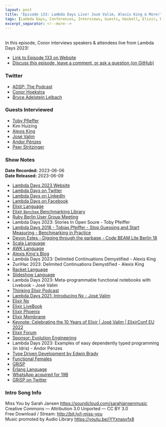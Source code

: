 ```yaml
---
layout: post
title: "Episode 133: Lambda Days Live! José Valim, Alexis King & More!"
tags: [Lambda Days, Conferences, Interviews, Guests, Haskell, Elixir, Ruby, AWK, Scala, Racket, Erlang, Functional Programming]
excerpt_separator: <!--more-->
---
```


<div id="buzzsprout-player-13007287"></div><script src="https://www.buzzsprout.com/1501960/13007287-episode-133-lambda-days-live-jose-valim-alexis-king-more.js?container_id=buzzsprout-player-13007287&player=small" type="text/javascript" charset="utf-8"></script>

<br>In this episode, Conor interviews speakers & attendees live from Lambda Days 2023!
<!--more-->

* [Link to Episode 133 on Website](https://adspthepodcast.com/2023/06/09/Episode-133.html)
* [Discuss this episode, leave a comment, or ask a question (on GitHub)](https://github.com/codereport/adsp2/discussions/24)

### Twitter
 
* [ADSP: The Podcast](https://twitter.com/adspthepodcast)
* [Conor Hoekstra](https://twitter.com/code_report)
* [Bryce Adelstein Lelbach](https://twitter.com/blelbach)

### Guests Interviewed

* [Toby Pfieffer](https://twitter.com/PragTob)
* Kim Huizing
* [Alexis King](https://twitter.com/lexi_lambda)
* [José Valim](https://twitter.com/josevalim)
* [Andor Pénzes](https://twitter.com/sverien)
* [Peer Stritzinger](https://twitter.com/peerstr)

### Show Notes
 
**Date Recorded:** 2023-06-06 <br>
**Date Released:** 2023-06-09

* [Lambda Days 2023 Website](https://www.lambdadays.org/lambdadays2023)
* [Lambda Days on Twitter](https://twitter.com/LambdaDays)
* [Lambda Days on LinkedIn](https://www.linkedin.com/company/lambda-days/)
* [Lambda Days on Facebook](https://www.facebook.com/lambdadays/)
* [Elixir Language](https://elixir-lang.org/)
* [Elixir `Benchee` Benchmarking Library](https://github.com/bencheeorg/benchee)
* [Ruby Berlin User Group Meeting](https://www.rug-b.de/)
* Lambda Days 2023: Stories In Open Soure - Toby Pfeiffer
* [Lambda Days 2018 - Tobias Pfeiffer - Stop Guessing and Start Measuring - Benchmarking in Practice](https://www.youtube.com/watch?v=KSrImdsfjL4)
* [Devon Estes - Digging through the garbage - Code BEAM Lite Berlin 18](https://www.youtube.com/watch?v=aqLujfzvUgM)
* [Scala Language](https://www.scala-lang.org/)
* [AWK Language](https://en.wikipedia.org/wiki/AWK)
* [Alexis King's Blog](https://lexi-lambda.github.io/)
* Lambda Days 2023: Delimited Continuations Demystified - Alexis King
* ZuriHac 2023: Delimited Continuations Demystified - Alexis King
* [Racket Language](https://racket-lang.org/)
* [Slideshow Language](https://docs.racket-lang.org/slideshow/)
* Lambda Days 2023: Meta-programmable functional notebooks with Livebook - José Valim
* [Thinking Elixir Podcast](https://podcast.thinkingelixir.com/)
* [Lambda Days 2021: Introducing Nx - José Valim](https://www.youtube.com/watch?v=fPKMmJpAGWc)
* [Elixir Nx](https://github.com/elixir-nx/nx)
* [Elixir LiveBook](https://livebook.dev/)
* [Elixir Phoenix](https://www.phoenixframework.org/)
* [Elixir Membrane](https://membrane.stream/)
* [Keynote: Celebrating the 10 Years of Elixir \| José Valim \| ElixirConf EU 2022](https://www.youtube.com/watch?v=Jf5Hsa1KOc8)
* [Elixir Forum](https://elixirforum.com/)
* [Sponsor: Evolution Engineering](https://www.evolution.com/)
* Lambda Days 2023: Examples of easy dependently typed programming (in Idris) - Andor Pénzes
* [Type Driven Development by Edwin Brady](https://www.perlego.com/book/1469044/typedriven-development-with-idris-pdf)
* [Functional Females](https://www.linkedin.com/company/functional-females)
* [GRiSP](https://www.grisp.org/)
* [Erlang Language](https://www.erlang.org/)
* [WhatsApp acquired for 19B](https://www.forbes.com/sites/parmyolson/2014/10/06/facebook-closes-19-billion-whatsapp-deal/)
* [GRiSP on Twitter](https://twitter.com/grisporg?lang=en)

### Intro Song Info
 
Miss You by Sarah Jansen https://soundcloud.com/sarahjansenmusic<br>
Creative Commons — Attribution 3.0 Unported — CC BY 3.0<br>
Free Download / Stream: http://bit.ly/l-miss-you<br>
Music promoted by Audio Library https://youtu.be/iYYxnasvfx8<br>
